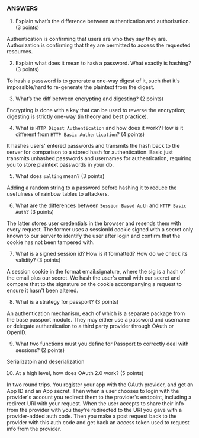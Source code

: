 ### ANSWERS
1. Explain what’s the difference between authentication and authorisation. (3 points)

Authentication is confirming that users are who they say they are.  Authorization is confirming that they are permitted to access the requested resources.

2. Explain what does it mean to `hash` a password. What exactly is hashing? (3 points)

To hash a password is to generate a one-way digest of it, such that it's impossible/hard to re-generate the plaintext from the digest.

3. What’s the diff between encrypting and digesting? (2 points)

Encrypting is done with a key that can be used to reverse the encryption; digesting is strictly one-way (in theory and best practice).

4. What is `HTTP Digest Authentication` and how does it work? How is it different from `HTTP Basic Authentication`? (4 points)

It hashes users' entered passwords and transmits the hash back to the server for comparison to a stored hash for authentication.  Basic just transmits unhashed passwords and usernames for authentication, requiring you to store plaintext passwords in your db.

5. What does `salting` mean? (3 points)

Adding a random string to a password before hashing it to reduce the usefulness of rainbow tables to attackers.

6. What are the differences between `Session Based Auth` and `HTTP Basic Auth`? (3 points)

The latter stores user credentials in the browser and resends them with every request.  The former uses a sessionId cookie signed with a secret only known to our server to identify the user after login and confirm that the cookie has not been tampered with.


7. What is a signed session id? How is it formatted? How do we check its validity? (3 points)

A session cookie in the format email:signature, where the sig is a hash of the email plus our secret.  We hash the user's email with our secret and compare that to the signature on the cookie accompanying a request to ensure it hasn't been altered.


8. What is a strategy for passport? (3 points)

An authentication mechanism, each of which is a separate package from the base passport module.  They may either use a password and username or delegate authentication to a third party provider through OAuth or OpenID. 

9. What two functions must you define for Passport to correctly deal with sessions? (2 points)

Serializatoin and deserialization

10. At a high level, how does OAuth 2.0 work? (5 points)

In two round trips.
You register your app with the OAuth provider, and get an App ID and an App secret.  Then when a user chooses to login with the provider's account you redirect them to the provider's endpoint, including a redirect URI with your request.  When the user accepts to share their info from the provider with you they're redirected to the URI you gave with a provider-added auth code.
Then you make a post request back to the provider with this auth code and get back an access token used to request info from the provider.

